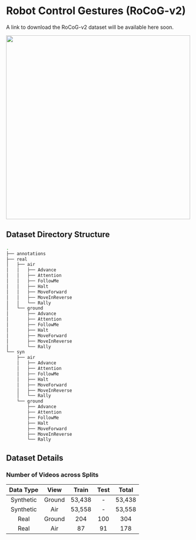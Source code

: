 # Robot Control Gestures (RoCoG-v2)

A link to download the RoCoG-v2 dataset will be available here soon.

<img src="https://user-images.githubusercontent.com/72093042/194117338-880d9ff2-4c5a-4731-9742-9cb32744f841.gif" width="500" />

## Dataset Directory Structure
```bash
.
├── annotations
├── real
│   ├── air
│   │   ├── Advance
│   │   ├── Attention
│   │   ├── FollowMe
│   │   ├── Halt
│   │   ├── MoveForward
│   │   ├── MoveInReverse
│   │   └── Rally
│   └── ground
│       ├── Advance
│       ├── Attention
│       ├── FollowMe
│       ├── Halt
│       ├── MoveForward
│       ├── MoveInReverse
│       └── Rally
└── syn
    ├── air
    │   ├── Advance
    │   ├── Attention
    │   ├── FollowMe
    │   ├── Halt
    │   ├── MoveForward
    │   ├── MoveInReverse
    │   └── Rally
    └── ground
        ├── Advance
        ├── Attention
        ├── FollowMe
        ├── Halt
        ├── MoveForward
        ├── MoveInReverse
        └── Rally
 ```
 
## Dataset Details

### Number of Videos across Splits

| Data Type | View  | Train | Test | Total  |
| :--------:| :---: | :--:  | :---:| :----: |
| Synthetic | Ground| 53,438|   -  | 53,438 |
| Synthetic | Air   | 53,558|   -  | 53,558 |
| Real      | Ground| 204   |  100 | 304  |
| Real      | Air   | 87    |   91 | 178  |
